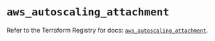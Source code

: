 # `aws_autoscaling_attachment`

Refer to the Terraform Registry for docs: [`aws_autoscaling_attachment`](https://registry.terraform.io/providers/hashicorp/aws/5.79.0/docs/resources/autoscaling_attachment).
